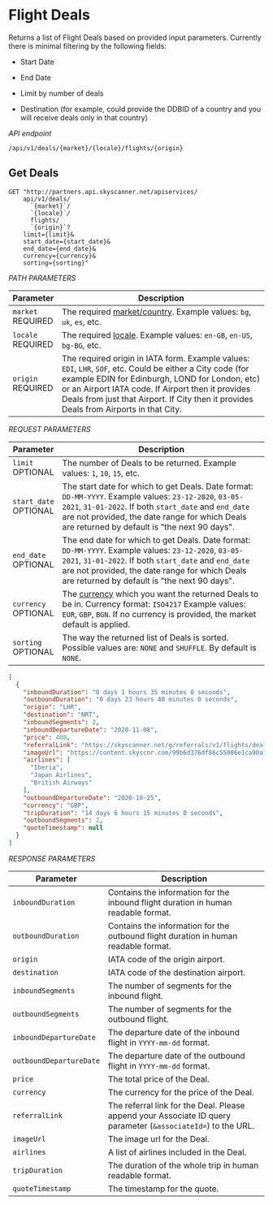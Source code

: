 # Flight Deals

Returns a list of Flight Deals based on provided input parameters. Currently there is minimal filtering by the following fields:

* Start Date

* End Date

* Limit by number of deals

* Destination (for example, could provide the DDBID of a country and you will receive deals only in that country)


*API endpoint*

`/api/v1/deals/{market}/{locale}/flights/{origin}`

## Get Deals

```shell
GET "http://partners.api.skyscanner.net/apiservices/
    api/v1/deals/
      `{market}`/
      `{locale}`/
      flights/
      `{origin}`?
    limit={limit}&
    start_date={start_date}&
    end_date={end_date}&
    currency={currency}&
    sorting={sorting}"
```

*PATH PARAMETERS*

| Parameter | Description |
| --------- | ----------- |
| ```market``` <br><span class="required">REQUIRED</span> | The required [market/country](#markets). Example values: `bg`, `uk`, `es`, etc. |
| ```locale``` <br><span class="required">REQUIRED</span> | The required [locale](#locales). Example values: `en-GB`, `en-US`, `bg-BG`, etc. |
| ```origin``` <br><span class="required">REQUIRED</span> | The required origin in IATA form. Example values: `EDI`, `LHR`, `SOF`, etc. Could be either a City code (for example EDIN for Edinburgh, LOND for London, etc) or an Airport IATA code. If Airport then it provides Deals from just that Airport. If City then it provides Deals from Airports in that City.|

*REQUEST PARAMETERS*

| Parameter | Description |
| --------- | ------- |
| ```limit``` <br><span class="optional">OPTIONAL</span> | The number of Deals to be returned. Example values: `1`, `10`, `15`, etc. |
| ```start_date``` <br><span class="optional">OPTIONAL</span> | The start date for which to get Deals. Date format: `DD-MM-YYYY`. Example values: `23-12-2020`, `03-05-2021`, `31-01-2022`. If both `start_date` and `end_date` are not provided, the date range for which Deals are returned by default is "the next 90 days".|
| ```end_date``` <br><span class="optional">OPTIONAL</span> | The end date for which to get Deals. Date format: `DD-MM-YYYY`. Example values: `23-12-2020`, `03-05-2021`, `31-01-2022`. If both `start_date` and `end_date` are not provided, the date range for which Deals are returned by default is "the next 90 days".|
| ```currency``` <br><span class="optional">OPTIONAL</span> | The [currency](#currencies) which you want the returned Deals to be in. Currency format: `ISO4217` Example values: `EUR`, `GBP`, `BGN`. If no currency is provided, the market default is applied. |
| ```sorting``` <br><span class="optional">OPTIONAL</span> | The way the returned list of Deals is sorted. Possible values are: `NONE` and `SHUFFLE`. By default is `NONE`. |

```json
[
  {
    "inboundDuration": "0 days 1 hours 35 minutes 0 seconds",
    "outboundDuration": "0 days 23 hours 40 minutes 0 seconds",
    "origin": "LHR",
    "destination": "NRT",
    "inboundSegments": 2,
    "inboundDepartureDate": "2020-11-08",
    "price": 408,
    "referralLink": "https://skyscanner.net/g/referrals/v1/flights/deals?origin=LHR&destination=NRT&outboundDate=2020-10-25&dealId=39227272e9844b6283cc2808e497c686&inboundDate=2020-11-08",
    "imageUrl": "https://content.skyscnr.com/99b6d376df86c55006e1ca90a18c5902/GettyImages-479490111.jpg",
    "airlines": [
      "Iberia",
      "Japan Airlines",
      "British Airways"
    ],
    "outboundDepartureDate": "2020-10-25",
    "currency": "GBP",
    "tripDuration": "14 days 6 hours 15 minutes 0 seconds",
    "outboundSegments": 2,
    "quoteTimestamp": null
  }
]
```


*RESPONSE PARAMETERS*

| Parameter | Description |
| --- | --- |
| ```inboundDuration``` | Contains the information for the inbound flight duration in human readable format. |
| ```outboundDuration``` | Contains the information for the outbound flight duration in human readable format. |
| ```origin``` | IATA code of the origin airport. |
| ```destination``` | IATA code of the destination airport. |
| ```inboundSegments``` | The number of segments for the inbound flight. |
| ```outboundSegments``` | The number of segments for the outbound flight. |
| ```inboundDepartureDate``` | The departure date of the inbound flight in `YYYY-mm-dd` format. |
| ```outboundDepartureDate``` | The departure date of the outbound flight in `YYYY-mm-dd` format. |
| ```price``` | The total price of the Deal. |
| ```currency``` | The currency for the price of the Deal. |
| ```referralLink``` | The referral link for the Deal. Please append your Associate ID query parameter (`&associateId=`) to the URL. |
| ```imageUrl``` | The image url for the Deal. |
| ```airlines``` | A list of airlines included in the Deal. |
| ```tripDuration``` | The duration of the whole trip in human readable format. |
| ```quoteTimestamp``` | The timestamp for the quote. |
